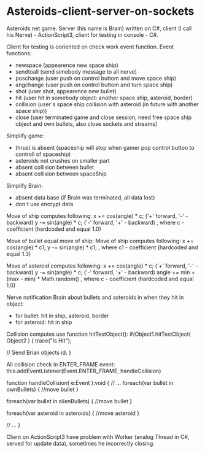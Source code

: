 # Asteroids-client-server-on-sockets

Asteroids net game. Server (his name is Brain) written on C#, client (I call his Nerve) - ActionScript3, client for testing in console - C#.

Client for testing is ooriented on check work event function.
Event functions:
- newspace (appearence new space ship)
- sendtoall (send simebody message to all nerve)
- poschange (user push on control buttom and move space ship)
- angchange (user push on control buttom and turn space ship)
- shot (user shot, appearence new bullet)
- hit (user hit in somebody object: another space ship, asteroid, border)
- collision (user`s space ship collision with asteroid (in future with another space ship))
- close (user terminated game and close session, need free space ship object and own bullets, also close sockets and streams)

Simplify game:
- thrust is absent (spaceship will stop when gamer pop control button to controll of spaceship)
- asteroids not crushes on smaller part
- absent collision between bullet
- absent collision between spaceShip

Simplify Brain:
- absent data base (if Brain was terminated, all data lost)
- don`t use encrypt data

Move of ship computes following:
x += cos(angle) * c; ('+' forward, '-' - backward)
y -= sin(angle) * c; ('-' forward, '+' - backward)
, where c - coefficient (hardcoded and equal 1.0)

Move of bullet equal move of ship:
Move of ship computes following:
x += cos(angle) * c1;
y -= sin(angle) * c1;
, where c1 - coefficient (hardcoded and equal 1.3)

Move of asteroid computes following:
x += cos(angle) * c; ('+' forward, '-' - backward)
y -= sin(angle) * c; ('-' forward, '+' - backward)
angle += min + (max - min) * Math.random()
, where c - coefficient (hardcoded and equal 1.0)

Nerve notification Brain about bullets and asteroids in when they hit in object:
- for bullet: hit in ship, asteroid, border
- for asteroid: hit in ship

Collision computes use function hitTestObject():
if(Object1.hitTestObject( Object2 ) {
  trace("Is Hit");
  
  // Send Brian objects id;
}

All collision check in ENTER_FRAME event:
this.addEventListener(Event.ENTER_FRAME, handleCollision)

function handleCollision( e:Event ):void {
  // ...
  foreach(var bullet in ownBullets) {
    //move bullet
  }
  
  foreach(var bullet in alienBullets) {
    //move bullet
  }
  
  foreach(var asteroid in asteroids) {
    //move asteroid
  }
  
  // ...
}

Client on ActionScript3 have problem with Worker (analog Thread in C#, served for update data), sometimes he incorrectly closing.
